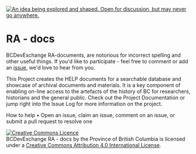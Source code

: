 
<a rel="Inspiration" href="https://github.com/BCDevExchange/docs/blob/master/discussion/projectstates.md"><img alt="An idea being explored and shaped. Open for discussion, but may never go anywhere." style="border-width:0" src="http://bcdevexchange.org/badge/1.svg" title="An idea being explored and shaped. Open for discussion, but may never go anywhere." /></a>

# RA - docs
BCDevExchange RA-documents, are notorious for incorrect spelling and other useful things. If you'd like to participate - feel free to comment or add an <a rel="issues" href="https://github.com/BCDevExchange/RA-Documents/issues">issue</a>, we'd love to hear from you.

This Project creates the HELP documents for a searchable database and showcase of archival documents and materials. It is a key component of enabling on-line access to the artefacts of the history of BC for researchers, historians and the general public. 
Check out the Project Documentation or jump right into the Issue Log for more information on the project.

How to help
•	Open an issue, claim an issue, comment on an issue, or submit a pull request to resolve one

<a rel="license" href="http://creativecommons.org/licenses/by/4.0/"><img alt="Creative Commons Licence" style="border-width:0" src="https://i.creativecommons.org/l/by/4.0/80x15.png" /></a><br /><span xmlns:dct="http://purl.org/dc/terms/" property="dct:title">BCDevExchange RA - docs</span> by <span xmlns:cc="http://creativecommons.org/ns#" property="cc:attributionName">the Province of British Columbia</span> is licensed under a <a rel="license" href="http://creativecommons.org/licenses/by/4.0/">Creative Commons Attribution 4.0 International License</a>.

